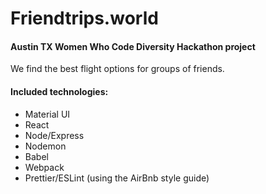 # Friendtrips.world

#### Austin TX Women Who Code Diversity Hackathon project

We find the best flight options for groups of friends.

#### Included technologies:
* Material UI
* React
* Node/Express
* Nodemon
* Babel
* Webpack
* Prettier/ESLint (using the AirBnb style guide)

